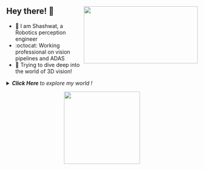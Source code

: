## Hey there! 👋 <img align="right" src="https://media.giphy.com/media/MC6eSuC3yypCU/giphy.gif" width="300" height="150" />

- :panda_face: I am Shashwat, a Robotics perception engineer
- :octocat: Working professional on vision pipelines and ADAS 
- :car: Trying to dive deep into the world of 3D vision! 

<details>
  <summary><i> <b> Click Here </b> to explore my world ! </i>
<p align="center">  
  <img align="middle" src="https://media.giphy.com/media/wTrXRamYhQzsY/giphy.gif" width="200" height="190" />
</p> </summary>    

<p align="center">
  <img align="right" src="https://media.giphy.com/media/wRYbY8OPGkHxS/giphy.gif" width="300" />
</p>

- :zap: Former SDE at IBM, now working in Kritikal Solutions
- 🔭 Researching on vision strategies of Automotive Systems
- :electric_plug: Engaged in building robots using ROS1/2
- :robot: Hit me up collaborate on similar projects
- ⚡ Fun fact: I am learning German!

![What Github stats](https://github-readme-stats.vercel.app/api?username=shaxpy&theme=radical&show_icons=true&hide_border=true)

### Contact me at: <br>
<a href="https://www.linkedin.com/in/shaxpy28">
  <img align="left" alt="LinkedIn" width="30px" src="https://img.shields.io/badge/LinkedIn-0077B5?style=for-the-badge&logo=linkedin&logoColor=white" />
</a>
<a href="mailto:shashwatpandey28@gmail.com">
  <img align="left" alt="Gmail" width="30px" src="https://img.shields.io/badge/Gmail-D14836?style=for-the-badge&logo=gmail&logoColor=white" />
</a>
<p align="center"><br>
<img align="middle" src="https://media.giphy.com/media/T4YX44tlqOKaI/giphy.gif" width="500" height="200" />
</p>

</details>
